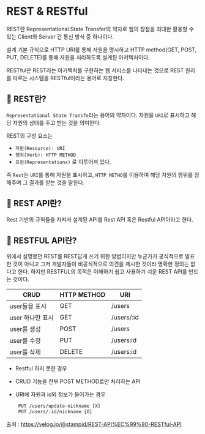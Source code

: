 # REST & RESTful



REST란 Representational State Transfer의 약자로 웹의 장점을 최대한 활용할 수 있는 Client와 Server 간 통신 방식 중 하나이다.

설계 기본 규칙으로 HTTP URI를 통해 자원을 명시하고 HTTP method(GET, POST, PUT, DELETE)를 통해 자원을 처리하도록 설계된 아키텍처이다.

RESTful은 REST라는 아키텍처를 구현하는 웹 서비스를 나타내는 것으로 REST 원리를 따르는 시스템을 RESTful이라는 용어로 지칭한다.

## 📌 REST란?

`Representational State Transfe`라는 용어의 약자이다.
자원을 `URI`로 표시하고 해당 자원의 상태를 주고 받는 것을 의미한다.

REST의 구성 요소는

- `자원(Resource): URI`
- `행위(Verb): HTTP METHOD`
- `표현(Representations)`
  로 이루어져 있다.

즉 `Rest`는 `URI`를 통해 자원을 표시하고, `HTTP METHO`를 이용하여 해당 자원의 행위를 정해주며
그 결과를 받는 것을 말한다.

## 📌 REST API란?

Rest 기반의 규칙들을 지켜서 설계된 API를 Rest API 혹은 Restful API이라고 한다.



## 📌 RESTFUL API란?

위에서 설명했던 REST를 REST답게 쓰기 위한 방법이지만 누군가가 공식적으로 발표한 것이 아니고
그저 개발자들이 비공식적으로 의견을 제시한 것이라 명확한 정의는 없다고 한다.
하지만 RESTFUL의 목적은 이해하기 쉽고 사용하기 쉬운 REST API를 만드는 것이다.



| CRUD             | HTTP METHOD | URI        |
| ---------------- | ----------- | ---------- |
| user들을 표시    | GET         | /users     |
| user 하나만 표시 | GET         | /users/:id |
| user를 생성      | POST        | /users     |
| user를 수정      | PUT         | /users:id  |
| user를 삭제      | DELETE      | /users:id  |

- Restful 하지 못한 경우

- CRUD 기능을 전부 POST METHOD로만 처리하는 API

- URI에 자원과 id외 정보가 들어가는 경우

  ```tex
   PUT /users/update-nickname [X]
   PUT /users/:id/nickname [O]
  ```

출처 : https://velog.io/@stampid/REST-API%EC%99%80-RESTful-API

